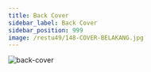 ```yaml
---
title: Back Cover
sidebar_label: Back Cover
sidebar_position: 999
image: /restu49/148-COVER-BELAKANG.jpg
---
```


![back-cover](/restu49/148-COVER-BELAKANG.jpg)